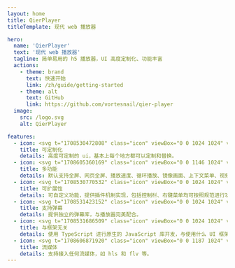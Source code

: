 ```yaml
---
layout: home
title: QierPlayer
titleTemplate: 现代 web 播放器

hero:
  name: 'QierPlayer'
  text: '现代 web 播放器'
  tagline: 简单易用的 h5 播放器，UI 高度定制化、功能丰富
  actions:
    - theme: brand
      text: 快速开始
      link: /zh/guide/getting-started
    - theme: alt
      text: GitHub
      link: https://github.com/vortesnail/qier-player
  image:
    src: /logo.svg
    alt: QierPlayer

features:
  - icon: <svg t="1708530472808" class="icon" viewBox="0 0 1024 1024" version="1.1" xmlns="http://www.w3.org/2000/svg" p-id="1871" width="30" height="30"><path d="M52.965517 759.172414c-29.206069 0-52.965517-23.759448-52.965517-52.965517s23.759448-52.965517 52.965517-52.965518 52.965517 23.759448 52.965517 52.965518-23.759448 52.965517-52.965517 52.965517z" fill="#E06C3E" p-id="1872"></path><path d="M335.448276 300.137931h353.103448v35.310345H335.448276zM688.551724 335.448276h35.310345v353.103448h-35.310345zM335.448276 688.551724h353.103448v35.310345H335.448276zM300.137931 335.448276h35.310345v353.103448h-35.310345z" fill="#535353" p-id="1873"></path><path d="M335.448276 335.448276v353.103448h353.103448V335.448276H335.448276z m317.793103 300.137931a17.655172 17.655172 0 0 1-17.655172 17.655172H388.413793a17.655172 17.655172 0 0 1-17.655172-17.655172V388.413793a17.655172 17.655172 0 0 1 17.655172-17.655172h247.172414a17.655172 17.655172 0 0 1 17.655172 17.655172v247.172414z" fill="#4A8F9E" p-id="1874"></path><path d="M635.586207 370.758621H388.413793a17.655172 17.655172 0 0 0-17.655172 17.655172v247.172414a17.655172 17.655172 0 0 0 17.655172 17.655172h247.172414a17.655172 17.655172 0 0 0 17.655172-17.655172V388.413793a17.655172 17.655172 0 0 0-17.655172-17.655172z" fill="#C1DB66" p-id="1875"></path><path d="M921.317517 688.551724H688.551724v232.774621c5.552552-1.981793 11.431724-3.257379 17.655173-3.257379s12.102621 1.28 17.655172 3.257379V723.862069h197.455448c-1.972966-5.552552-3.248552-11.431724-3.248551-17.655172s1.28-12.102621 3.248551-17.655173zM723.862069 335.448276h197.455448c-1.972966-5.552552-3.248552-11.431724-3.248551-17.655173s1.28-12.102621 3.248551-17.655172H723.862069V102.673655c-5.552552 1.981793-11.431724 3.257379-17.655172 3.257379s-12.102621-1.28-17.655173-3.257379V335.448276h35.310345zM335.448276 300.137931V102.673655c-5.552552 1.981793-11.431724 3.257379-17.655173 3.257379s-12.102621-1.28-17.655172-3.257379V300.137931H70.62069v35.310345h264.827586v-35.310345zM300.137931 688.551724H70.62069v35.310345h229.517241v197.464276c5.552552-1.981793 11.431724-3.257379 17.655172-3.257379s12.102621 1.28 17.655173 3.257379V688.551724h-35.310345z" fill="#4A8F9E" p-id="1876"></path><path d="M723.862069 102.673655c20.506483-7.309241 35.310345-26.725517 35.310345-49.708138 0-29.206069-23.759448-52.965517-52.965517-52.965517s-52.965517 23.759448-52.965518 52.965517c0 22.982621 14.803862 42.398897 35.310345 49.708138 5.552552 1.981793 11.431724 3.257379 17.655173 3.257379s12.102621-1.28 17.655172-3.257379zM335.448276 102.673655c20.506483-7.309241 35.310345-26.725517 35.310345-49.708138 0-29.206069-23.759448-52.965517-52.965518-52.965517S264.827586 23.759448 264.827586 52.965517c0 22.982621 14.803862 42.398897 35.310345 49.708138 5.552552 1.981793 11.431724 3.257379 17.655172 3.257379s12.102621-1.28 17.655173-3.257379zM688.551724 921.326345c-20.506483 7.309241-35.310345 26.725517-35.310345 49.708138 0 29.206069 23.759448 52.965517 52.965518 52.965517s52.965517-23.759448 52.965517-52.965517c0-22.982621-14.803862-42.398897-35.310345-49.708138-5.552552-1.981793-11.431724-3.257379-17.655172-3.257379s-12.102621 1.28-17.655173 3.257379zM300.137931 921.326345c-20.506483 7.309241-35.310345 26.725517-35.310345 49.708138 0 29.206069 23.759448 52.965517 52.965517 52.965517s52.965517-23.759448 52.965518-52.965517c0-22.982621-14.803862-42.398897-35.310345-49.708138-5.552552-1.981793-11.431724-3.257379-17.655173-3.257379s-12.102621 1.28-17.655172 3.257379zM971.034483 653.241379c-22.982621 0-42.398897 14.81269-49.716966 35.310345-1.972966 5.552552-3.248552 11.431724-3.248551 17.655173s1.28 12.102621 3.248551 17.655172c7.318069 20.497655 26.734345 35.310345 49.716966 35.310345 29.206069 0 52.965517-23.759448 52.965517-52.965517s-23.759448-52.965517-52.965517-52.965518zM921.317517 335.448276c7.318069 20.497655 26.734345 35.310345 49.716966 35.310345 29.206069 0 52.965517-23.759448 52.965517-52.965518s-23.759448-52.965517-52.965517-52.965517c-22.982621 0-42.398897 14.81269-49.716966 35.310345-1.972966 5.552552-3.248552 11.431724-3.248551 17.655172s1.28 12.102621 3.248551 17.655173z" fill="#E06C3E" p-id="1877"></path><path d="M52.965517 370.758621C23.759448 370.758621 0 346.999172 0 317.793103s23.759448-52.965517 52.965517-52.965517 52.965517 23.759448 52.965517 52.965517-23.759448 52.965517-52.965517 52.965518z" fill="#E06C3E" p-id="1878"></path></svg>
    title: 可定制化
    details: 高度可定制的 ui，基本上每个地方都可以定制和替换。
  - icon: <svg t="1708605360169" class="icon" viewBox="0 0 1146 1024" version="1.1" xmlns="http://www.w3.org/2000/svg" p-id="1702" width="30" height="30"><path d="M573.44 655.36c-101.64224 0-184.32 82.67776-184.32 184.32s82.67776 184.32 184.32 184.32 184.32-82.67776 184.32-184.32-82.68288-184.32-184.32-184.32zM573.44 614.4c67.75808 0 122.88-55.12192 122.88-122.88s-55.12192-122.88-122.88-122.88c-67.7632 0-122.88 55.12192-122.88 122.88s55.12192 122.88 122.88 122.88z" fill="#FD5A5A" p-id="1703"></path><path d="M880.64 491.52c-67.7632 0-122.88 55.12192-122.88 122.88s55.1168 122.88 122.88 122.88c67.75808 0 122.88-55.12192 122.88-122.88s-55.12192-122.88-122.88-122.88z" fill="#50CCD3" p-id="1704"></path><path d="M266.24 491.52c-67.7632 0-122.88 55.12192-122.88 122.88s55.1168 122.88 122.88 122.88c67.75808 0 122.88-55.12192 122.88-122.88S333.99808 491.52 266.24 491.52z" fill="#63B473" p-id="1705"></path><path d="M573.44 327.68c45.17888 0 81.92-36.74112 81.92-81.92s-36.74112-81.92-81.92-81.92c-45.184 0-81.92 36.74112-81.92 81.92s36.736 81.92 81.92 81.92z" fill="#FD5A5A" p-id="1706"></path><path d="M839.68 389.12c45.17888 0 81.92-36.74112 81.92-81.92s-36.74112-81.92-81.92-81.92c-45.184 0-81.92 36.74112-81.92 81.92s36.736 81.92 81.92 81.92zM307.2 389.12c45.17888 0 81.92-36.74112 81.92-81.92s-36.74112-81.92-81.92-81.92c-45.184 0-81.92 36.74112-81.92 81.92s36.736 81.92 81.92 81.92z" fill="#FCC24C" p-id="1707"></path><path d="M573.44 122.88c33.87904 0 61.44-27.56096 61.44-61.44s-27.56096-61.44-61.44-61.44-61.44 27.56096-61.44 61.44 27.56096 61.44 61.44 61.44z" fill="#FD5A5A" p-id="1708"></path><path d="M184.32 204.8c33.87904 0 61.44-27.56096 61.44-61.44s-27.56096-61.44-61.44-61.44-61.44 27.56096-61.44 61.44 27.56096 61.44 61.44 61.44zM942.08 204.8c33.87904 0 61.44-27.56096 61.44-61.44s-27.56096-61.44-61.44-61.44-61.44 27.56096-61.44 61.44 27.56096 61.44 61.44 61.44z" fill="#FCC24C" p-id="1709"></path><path d="M1064.96 368.64c-45.184 0-81.92 36.74112-81.92 81.92s36.74112 81.92 81.92 81.92 81.92-36.74112 81.92-81.92-36.74112-81.92-81.92-81.92z" fill="#50CCD3" p-id="1710"></path><path d="M81.92 368.64C36.736 368.64 0 405.38112 0 450.56s36.74112 81.92 81.92 81.92 81.92-36.74112 81.92-81.92-36.74112-81.92-81.92-81.92z" fill="#63B473" p-id="1711"></path></svg>
    title: 多功能
    details: 默认支持全屏、网页全屏、播放速度、循环播放、镜像画面、上下文菜单、视频缩略图、快捷键、国际化等。
  - icon: <svg t="1708530770532" class="icon" viewBox="0 0 1024 1024" version="1.1" xmlns="http://www.w3.org/2000/svg" p-id="1655" width="30" height="30"><path d="M184.216111 394.329947l-2.088591-39.938044-71.586682 3.74747 186.838893-207.514937c-5.886027-3.047943-11.592176-6.595548-16.748696-11.242412-5.161516-4.646864-9.293727-9.953282-12.956255-15.499539L80.835887 331.40242l-3.74747-71.57669-39.913061 2.108577L44.495415 401.625023l139.720696-7.295076zM814.570652 199.026767c-0.174882 0-0.339771-0.034976-0.519649-0.034977L881.530458 469.629123l-61.423542-36.910087-20.586106 34.276865 119.924057 72.036379 72.051369-119.919061-34.251882-20.571115-36.92008 61.423542-67.539414-270.932134c-5.886027 3.202838-12.056862 5.935993-18.722364 7.594873-6.460639 1.598921-12.996228 2.398381-19.486847 2.398382z" fill="#BC9A67" p-id="1656"></path><path d="M297.379731 150.624436c11.532216 5.995953 24.073751 9.248758 36.705226 9.248757 21.885229 0 43.690511-8.91898 59.439881-26.407176a79.381421 79.381421 0 0 0 20.436206-57.676072 79.406405 79.406405 0 0 0-26.337223-55.237717C354.855937-8.957854 304.205124-6.299648 274.705035 26.468235c-24.848229 27.621357-26.602045 67.784249-7.035251 97.41425 3.657531 5.546257 7.794739 10.852675 12.956255 15.499539 5.15652 4.646864 10.867665 8.194469 16.748695 11.242412z" fill="#49A25A" p-id="1657"></path><path d="M875.934235 893.792833c4.322083-5.346391 9.398656-9.7784 14.775027-13.755715l-216.99354-175.721397 71.291882-7.494941-4.177181-39.743175-139.146083 14.620132 14.630125 139.146083 39.758166-4.177181-7.494942-71.301874 216.99354 175.741383c2.748145-6.045919 6.00095-11.94194 10.372999-17.333301l-0.009993 0.019986z" fill="#BC9A67" p-id="1658"></path><path d="M773.553337 187.594483a79.62126 79.62126 0 0 0 40.497666 11.392311c0.179879 0 0.344767 0.039973 0.519649 0.039973 6.490619 0 13.026208-0.79946 19.486848-2.398382 6.665501-1.65888 12.831339-4.392036 18.717366-7.594873 12.406626-6.710471 23.014466-16.388938 30.469435-28.805558a79.396411 79.396411 0 0 0 9.043896-60.529146 79.476357 79.476357 0 0 0-36.390439-49.181805A79.686216 79.686216 0 0 0 795.388599 41.478104a79.446378 79.446378 0 0 0-49.191798 36.400432 79.411401 79.411401 0 0 0-9.043896 60.524149 79.461367 79.461367 0 0 0 36.400432 49.191798z" fill="#49A25A" p-id="1659"></path><path d="M364.454459 492.323805c2.987983 5.995953 5.501287 12.261724 6.930322 18.972195 1.434032 6.715467 1.67387 13.450921 1.399056 20.146402l273.10067-58.045822-39.033654 60.09444 33.527371 21.785296 76.198569-117.345798-117.330807-76.218556-21.785296 33.527371 60.129415 39.058637-273.135646 58.025835z" fill="#BC9A67" p-id="1660"></path><path d="M1017.578632 935.739522a79.396411 79.396411 0 0 0-29.190298-53.773706 79.601273 79.601273 0 0 0-58.670401-17.388264c-14.405277 1.518975-27.666327 7.045245-39.008671 15.454569-5.376371 3.982312-10.452945 8.414321-14.775027 13.760712l0.009993-0.019986c-4.372049 5.386364-7.619857 11.282385-10.372999 17.338297-14.695082 32.338173-6.675494 71.741578 22.190023 95.125795a79.611266 79.611266 0 0 0 50.221103 17.763011c23.314264 0 46.443653-10.113174 62.21301-29.590028a79.436384 79.436384 0 0 0 17.383267-58.6704zM371.379784 511.300997c-1.424039-6.715467-3.937342-12.981238-6.925325-18.972195-6.285757-12.631474-15.589478-23.584082-27.731283-31.463763a79.596276 79.596276 0 0 0-60.149402-11.14248 79.406405 79.406405 0 0 0-50.435958 34.661605 79.431388 79.431388 0 0 0-11.14248 60.154399 79.426391 79.426391 0 0 0 34.651612 50.435958 79.466364 79.466364 0 0 0 60.159395 11.14248 79.371428 79.371428 0 0 0 50.430962-34.666602c7.894671-12.141805 11.936943-25.917507 12.541535-40.007997 0.279811-6.695481 0.039973-13.430935-1.399056-20.146402z" fill="#49A25A" p-id="1661"></path><path d="M396.582774 796.478516l29.150325 65.460817-260.664065-100.047473c-0.764484 6.635521-2.063607 13.251056-4.521948 19.671723-2.458341 6.40068-5.91101 12.181778-9.79339 17.643092l260.674058 100.072455-65.4858 29.160319 16.259026 36.495367 127.803738-56.891601-56.90659-127.803739-36.515354 16.23904z" fill="#BC9A67" p-id="1662"></path><path d="M165.064037 761.89186c1.613911-14.035527-0.229845-28.260925-6.115872-41.496991a79.381421 79.381421 0 0 0-44.385042-42.12157 79.346445 79.346445 0 0 0-61.168714 1.59892 79.446378 79.446378 0 0 0-42.12157 44.385043 79.441381 79.441381 0 0 0 1.598921 61.17371 79.391415 79.391415 0 0 0 44.385042 42.12157 79.956034 79.956034 0 0 0 28.680642 5.346392c11.062533 0 22.085094-2.323432 32.493069-6.950309 13.23107-5.89602 24.133711-15.239714 32.323183-26.74195 3.88238-5.461314 7.335049-11.242412 9.79339-17.638096 2.458341-6.425663 3.757464-13.041198 4.521948-19.676719z" fill="#49A25A" p-id="1663"></path></svg>
    title: 可扩展性
    details: 可自定义功能，提供插件机制实现，包括控制栏、右键菜单均可按照规范进行功能的添加。
  - icon: <svg t="1708531423152" class="icon" viewBox="0 0 1024 1024" version="1.1" xmlns="http://www.w3.org/2000/svg" p-id="1702" width="30" height="30"><path d="M516.4 241.9c-14.8-34.7-48.5-86.4-79.6-125.2l-49.3 21.9c30.2 38.8 64 93.6 78.8 128.3l50.1-25zM127.9 379.9h164.4V148.1l-229 0.1v54.2H234v123.3H75.5c0 74.3-3.2 172.8-9 234.2h167.6C226 706.9 217 765 202.9 780.2c-8.2 7.4-15.6 8.9-29.4 8.9-14.8 0-54.3-0.8-94.4-4.7 10.5 16.9 17.1 40.3 18.8 58.9 39.2 2.3 78.7 2.3 99.3 0.8 23.6-2.4 39.2-8.1 53.3-24.3 22-25.1 31.9-96.8 41.9-286.6 0.8-8 0.8-26.6 0.8-26.6H124c1.5-38.8 3.2-84 3.9-126.7z" fill="#515151" p-id="1703"></path><path d="M586 644.7v-66.3h177.3v-297h-119c28.7-42.7 61.5-99.3 88.6-149.4l-61.5-19.3c-21.4 51.6-58.3 121.7-90.3 168.7H352.2v297h172.3v66.4h-220V699h220v149.2H586V698.8h212.6v-54.2H586v0.1z m0-314.8h119v76.7H586v-76.7z m0 122.6h119v77.7H586v-77.7z m-61.5 77.7H407.9v-77.7h116.6v77.7z m0-123.6H407.9v-76.7h116.6v76.7z" fill="#515151" p-id="1704"></path><path d="M798.6 939.9c101.5 0 183.8-82.3 183.8-183.8s-82.3-183.8-183.8-183.8-183.8 82.3-183.8 183.8 82.3 183.8 183.8 183.8z m-28.1-97c-3.1 1.3-6.3 2-9.7 2.1h-0.2c-6.6 0-13-2.6-17.7-7.4l-47-47c-9.8-9.8-9.8-25.6 0-35.4 9.8-9.8 25.6-9.8 35.4 0l29 29L865.8 675c9.6-10 25.5-10.2 35.4-0.7 9.9 9.6 10.2 25.5 0.7 35.4L778.6 837.3c-2.4 2.4-5 4.3-8.1 5.6z" fill="#DF5C4A" p-id="1705"></path></svg>
    title: 支持弹幕
    details: 提供独立的弹幕库，与播放器完美配合。
  - icon: <svg t="1708531686509" class="icon" viewBox="0 0 1024 1024" version="1.1" xmlns="http://www.w3.org/2000/svg" p-id="2011" width="30" height="30"><path d="M337.417309 440.087273c-21.220073 24.185018-40.434036 48.211782-57.655854 71.912727 17.221818 23.691636 36.440436 47.727709 57.655854 71.898764C335.927855 560.663273 335.127273 536.692364 335.127273 512s0.800582-48.672582 2.290036-71.912727zM299.566545 724.4288c8.564364 42.281891 19.5584 81.398691 32.740073 116.414836 16.421236-5.306182 33.819927-12.288 51.819055-20.507927-9.597673-25.809455-18.180655-54.500073-25.344-85.829818a958.370909 958.370909 0 0 1-59.219782-10.077091zM676.742982 676.370618a865.466182 865.466182 0 0 0 57.762909-11.142982 1059.514182 1059.514182 0 0 0 6.3488-58.628654 1157.073455 1157.073455 0 0 1-64.111709 69.771636zM686.582691 583.912727c21.215418-24.185018 40.434036-48.221091 57.6512-71.912727-17.217164-23.710255-36.435782-47.746327-57.6512-71.917382 1.489455 23.235491 2.290036 47.225018 2.290036 71.917382s-0.800582 48.672582-2.290036 71.912727zM347.275636 676.379927a1160.215273 1160.215273 0 0 1-64.130327-69.780945 1058.629818 1058.629818 0 0 0 6.344146 58.628654c18.399418 4.207709 37.673891 7.959273 57.781527 11.152291zM358.781673 289.489455c7.181964-31.371636 15.764945-60.099491 25.399854-85.936873-18.036364-8.238545-35.397818-15.127273-51.851636-20.442764-13.186327 35.025455-24.203636 74.165527-32.768 116.461382a958.370909 958.370909 0 0 1 59.219782-10.081745zM617.453382 871.763782C586.0352 933.133964 548.123927 968.145455 512 968.145455c-36.184436 0-74.146909-35.118545-105.602327-96.656291-17.724509 8.019782-35.072 14.857309-51.926109 20.475345C395.636364 974.354618 450.690327 1024 512 1024c61.160727 0 116.130909-49.408 157.253818-131.472291-9.234618-3.118545-18.511127-6.330182-28.113454-10.221382-7.814982-3.165091-15.760291-6.916655-23.686982-10.542545zM665.218327 734.510545c-7.200582 31.418182-15.802182 60.206545-25.437091 86.081164 7.470545 3.425745 14.982982 6.972509 22.341819 9.956073a443.382691 443.382691 0 0 0 29.384145 10.761309c13.256145-35.127855 24.329309-74.407564 32.930909-116.880291a953.776873 953.776873 0 0 1-59.219782 10.081745zM676.7616 347.629382a1164.883782 1164.883782 0 0 1 64.093091 69.753018c-1.6384-19.981964-3.709673-39.563636-6.344146-58.610036-18.385455-4.207709-37.655273-7.954618-57.748945-11.142982zM512 55.854545c36.165818 0 74.109673 35.072 105.541818 96.553891 17.822255-8.070982 35.113891-14.568727 52.056437-20.210036C628.433455 49.710545 573.346909 0 512 0 450.653091 0 395.561891 49.710545 354.397091 132.189091c16.9472 5.636655 34.238836 12.139055 52.056436 20.210036C437.890327 90.926545 475.834182 55.854545 512 55.854545zM283.145309 417.401018a1154.248145 1154.248145 0 0 1 64.111709-69.771636c-20.107636 3.188364-39.368145 6.935273-57.762909 11.142982a1058.629818 1058.629818 0 0 0-6.3488 58.628654zM724.433455 299.5712c-8.564364-42.295855-19.577018-81.435927-32.758691-116.461382-16.458473 5.315491-33.819927 12.194909-51.856291 20.442764 9.634909 25.832727 18.217891 54.565236 25.399854 85.936873 20.363636 2.802036 40.075636 6.209164 59.219782 10.081745z" fill="#746DE0" p-id="2012"></path><path d="M55.854545 512c0-36.165818 35.072-74.109673 96.5632-105.546473-8.075636-17.826909-14.582691-35.118545-20.219345-52.051782C49.710545 395.561891 0 450.653091 0 512s49.710545 116.438109 132.1984 157.602909c5.636655-16.942545 12.148364-34.229527 20.219345-52.056436C90.9312 586.109673 55.854545 548.165818 55.854545 512zM734.510545 665.227636a865.466182 865.466182 0 0 1-57.762909 11.142982 1157.343418 1157.343418 0 0 1-70.106763 64.484073c19.977309-1.6384 39.558982-3.718982 58.577454-6.344146 20.363636-2.802036 40.075636-6.209164 59.219782-10.081745 42.272582-8.555055 81.398691-19.572364 116.433455-32.754036-5.306182-16.421236-12.288-33.819927-20.507928-51.819055-25.818764 9.616291-54.528 18.189964-85.853091 25.371927zM1024 512c0-61.346909-49.710545-116.438109-132.1984-157.602909-5.636655 16.942545-12.148364 34.238836-20.219345 52.056436C933.0688 437.890327 968.145455 475.834182 968.145455 512s-35.072 74.109673-96.544582 105.546473c8.052364 17.8176 14.564073 35.109236 20.200727 52.051782C974.289455 628.438109 1024 573.346909 1024 512zM203.654982 639.855709c-8.238545 17.999127-15.220364 35.397818-20.507927 51.819055 35.002182 13.181673 74.146909 24.198982 116.414836 32.754036a958.370909 958.370909 0 0 0 59.219782 10.081745c18.962618 2.615855 38.511709 4.701091 58.414545 6.334837a1163.403636 1163.403636 0 0 1-69.925236-64.465455c-20.107636-3.188364-39.377455-6.944582-57.781527-11.152291-31.325091-7.181964-60.034327-15.755636-85.834473-25.371927zM512 688.872727c-24.710982 0-48.686545-0.800582-71.945309-2.290036 23.728873 20.824436 47.746327 40.117527 71.870836 57.697745 23.710255-17.221818 47.764945-36.463709 71.963928-57.697745-23.216873 1.489455-47.197091 2.290036-71.889455 2.290036zM820.363636 384.144291c8.196655-17.999127 15.197091-35.397818 20.489309-51.819055-35.016145-13.181673-74.146909-24.198982-116.414836-32.754036a953.776873 953.776873 0 0 0-59.219782-10.081745c-19.037091-2.625164-38.632727-4.705745-58.600727-6.344146a1162.426182 1162.426182 0 0 1 69.943855 64.279273c0.074473 0.065164 0.130327 0.139636 0.200145 0.2048 20.093673 3.188364 39.363491 6.935273 57.748945 11.142982 31.325091 7.181964 60.034327 15.764945 85.853091 25.371927zM512 335.127273c24.818036 0 48.923927 0.800582 72.271127 2.317963A999.3728 999.3728 0 0 0 512 279.617164a999.177309 999.177309 0 0 0-72.271127 57.828072A1114.568145 1114.568145 0 0 1 512 335.127273zM347.257018 347.629382c0.0512-0.065164 0.125673-0.130327 0.176873-0.195491a1157.306182 1157.306182 0 0 1 69.948509-64.288582c-19.981964 1.6384-39.563636 3.718982-58.600727 6.344146a958.370909 958.370909 0 0 0-59.219782 10.081745c-42.272582 8.555055-81.398691 19.572364-116.419491 32.754036 5.292218 16.421236 12.292655 33.819927 20.512582 51.809746 25.800145-9.597673 54.504727-18.180655 85.834473-25.362618 18.399418-4.207709 37.655273-7.954618 57.762909-11.142982z" fill="#F8A131" p-id="2013"></path><path d="M386.927709 386.927709a1112.645818 1112.645818 0 0 1 52.801164-49.482473A999.177309 999.177309 0 0 1 512 279.617164a872.019782 872.019782 0 0 0-49.091491-33.224146c-15.183127 11.506036-30.366255 23.896436-45.526109 36.752291a1157.306182 1157.306182 0 0 0-69.948509 64.288582c-0.0512 0.065164-0.125673 0.130327-0.181527 0.195491a1154.248145 1154.248145 0 0 0-64.107055 69.771636c-12.874473 15.173818-25.2928 30.370909-36.803491 45.581964 10.077091 16.062836 21.4016 32.470109 33.419637 49.017018 17.221818-23.700945 36.435782-47.727709 57.655854-71.912727 15.546182-17.7152 31.818473-35.458327 49.5104-53.159564zM512 211.753891c16.290909 10.807855 32.656291 22.192873 49.091491 34.639127 27.275636-17.091491 53.652945-31.390255 78.726982-42.840436 18.036364-8.2432 35.397818-15.127273 51.851636-20.442764 29.858909-9.644218 56.836655-14.568727 79.746327-14.568727 27.475782 0 49.184582 6.967855 63.1296 20.912873 25.562764 25.562764 27.526982 77.200291 6.306909 142.871272-5.287564 16.421236-12.288 33.819927-20.489309 51.819055-11.492073 25.134545-25.544145 51.493236-42.691491 78.838691 12.418327 16.397964 23.784727 32.735418 34.564655 49.017018 23.873164-35.961018 43.910982-71.456582 59.345455-105.546473 8.070982-17.8176 14.582691-35.118545 20.219345-52.051782 28.9792-87.156364 25.506909-161.172945-17.7664-204.436945-43.254691-43.273309-117.271273-46.7456-204.436945-17.7664-16.942545 5.636655-34.234182 12.139055-52.051782 20.210036-34.089891 15.443782-69.585455 35.4816-105.546473 59.345455zM512.0512 812.357818a983.775418 983.775418 0 0 1-48.9984-34.760145c-27.364073 17.165964-53.746036 31.245964-78.927127 42.738036-17.999127 8.219927-35.397818 15.201745-51.819055 20.507927-65.670982 21.210764-117.289891 19.246545-142.848-6.2976-25.567418-25.562764-27.531636-77.200291-6.316218-142.871272 5.292218-16.421236 12.274036-33.819927 20.512582-51.819055 11.473455-25.134545 25.525527-51.502545 42.686836-78.848-12.432291-16.397964-23.780073-32.735418-34.578618-49.007709-23.873164 35.961018-43.910982 71.456582-59.345455 105.546473-8.070982 17.826909-14.582691 35.118545-20.219345 52.051782-28.9792 87.165673-25.506909 161.172945 17.7664 204.436945 24.962327 24.962327 60.090182 36.826764 102.106764 36.826764 30.836364 0 65.475491-6.609455 102.4-18.897455 16.854109-5.618036 34.2016-12.455564 51.926109-20.475345 34.145745-15.4624 69.641309-35.2256 105.658182-59.136zM676.566109 676.566109a1157.073455 1157.073455 0 0 0 64.293236-69.962473c12.865164-15.173818 25.283491-30.384873 36.8128-45.595927-10.072436-16.062836-21.4016-32.4608-33.438254-49.007709-17.217164 23.691636-36.435782 47.727709-57.6512 71.912727-15.546182 17.7152-31.818473 35.467636-49.5104 53.159564-17.687273 17.691927-35.453673 33.954909-53.182836 49.5104-24.203636 21.234036-48.253673 40.471273-71.959273 57.697745 16.304873 11.892364 32.633018 23.226182 48.905309 33.466182a1062.036945 1062.036945 0 0 0 45.800727-36.891927 1157.343418 1157.343418 0 0 0 69.929891-64.288582z" fill="#FF427A" p-id="2014"></path><path d="M812.2368 512c-10.784582-16.2816-22.146327-32.619055-34.564655-49.017018-11.529309-15.211055-23.947636-30.417455-36.817454-45.600582a1164.883782 1164.883782 0 0 0-64.093091-69.753018c-0.069818-0.065164-0.125673-0.139636-0.195491-0.2048a1162.426182 1162.426182 0 0 0-69.948509-64.279273c-15.164509-12.855855-30.347636-25.246255-45.526109-36.752291-16.4352-12.446255-32.800582-23.831273-49.091491-34.639127-35.961018-23.863855-71.456582-43.910982-105.546473-59.354764-17.8176-8.070982-35.109236-14.568727-52.051782-20.210036-87.165673-28.9792-161.168291-25.516218-204.436945 17.7664-43.273309 43.273309-46.750255 117.280582-17.7664 204.446254 5.636655 16.933236 12.148364 34.224873 20.219345 52.051782 15.434473 34.089891 35.490909 69.585455 59.345455 105.546473 10.798545 16.272291 22.146327 32.609745 34.583273 49.012364 11.506036 15.2064 23.924364 30.403491 36.798836 45.586618a1160.215273 1160.215273 0 0 0 64.288582 69.957818 1163.403636 1163.403636 0 0 0 69.766982 64.288582 1095.302982 1095.302982 0 0 0 45.851927 36.752291 983.775418 983.775418 0 0 0 49.003055 34.755491c35.509527 23.645091 70.888727 43.636364 105.397527 59.410618 7.926691 3.630545 15.872 7.382109 23.691636 10.542545 9.597673 3.8912 18.874182 7.102836 28.113455 10.221382 37.194473 12.553309 71.484509 19.116218 101.757672 19.116218 42.873018 0 77.963636-12.562618 103.019055-37.618036 43.273309-43.264 46.7456-117.271273 17.7664-204.427636-5.636655-16.942545-12.148364-34.234182-20.200727-52.051782-15.453091-34.089891-35.490909-69.585455-59.364073-105.546473z m22.309236 322.536727c-26.037527 26.037527-77.312 28.220509-143.034181 6.772364a443.382691 443.382691 0 0 1-29.384146-10.761309c-7.363491-2.983564-14.875927-6.530327-22.341818-9.960727-25.860655-11.859782-52.261236-26.051491-78.9504-42.840437-16.272291-10.24-32.600436-21.573818-48.909964-33.466182-24.124509-17.580218-48.141964-36.873309-71.870836-57.697745-17.947927-15.764945-35.728291-32.125673-53.126982-49.519709-17.691927-17.701236-33.964218-35.444364-49.5104-53.164218-21.220073-24.171055-40.434036-48.207127-57.655854-71.898764-12.013382-16.546909-23.342545-32.954182-33.419637-49.017018-17.142691-27.345455-31.213382-53.699491-42.686836-78.848-8.219927-17.989818-15.220364-35.388509-20.507927-51.805091-21.220073-65.675636-19.255855-117.313164 6.306909-142.885236 13.945018-13.945018 35.6352-20.898909 63.1296-20.89891 22.909673 0 49.887418 4.919855 79.741672 14.564073 16.458473 5.315491 33.819927 12.208873 51.856291 20.442764 25.074036 11.454836 51.456 25.748945 78.726982 42.840436 16.104727 10.100364 32.488727 21.168873 49.091491 33.224146a999.3728 999.3728 0 0 1 72.271127 57.828072 1112.357236 1112.357236 0 0 1 52.801164 49.473164c17.691927 17.701236 33.964218 35.444364 49.5104 53.164218 21.215418 24.171055 40.434036 48.207127 57.6512 71.917382 12.036655 16.546909 23.365818 32.944873 33.438254 49.012364 17.147345 27.3408 31.199418 53.704145 42.691491 78.843345 8.219927 17.999127 15.201745 35.397818 20.507928 51.819055 21.201455 65.661673 19.237236 117.294545-6.330182 142.861963z" fill="#3BABB7" p-id="2015"></path><path d="M586.472727 512c0-41.0624-33.401018-74.472727-74.472727-74.472727-41.076364 0-74.472727 33.410327-74.472727 74.472727s33.401018 74.472727 74.472727 74.472727 74.472727-33.410327 74.472727-74.472727z m-111.709091 0c0-20.535855 16.709818-37.236364 37.236364-37.236364s37.236364 16.700509 37.236364 37.236364-16.709818 37.236364-37.236364 37.236364-37.236364-16.700509-37.236364-37.236364z" fill="#9AB040" p-id="2016"></path></svg>
    title: 与框架无关
    details: 使用 TypeScript 进行原生的 JavaScript 库开发，与使用什么 UI 框架无关。
  - icon: <svg t="1708606871920" class="icon" viewBox="0 0 1187 1024" version="1.1" xmlns="http://www.w3.org/2000/svg" p-id="1735" width="30" height="30"><path d="M593.931636 879.342545c61.789091 0 124.410182-15.709091 181.661091-48.750545 174.062545-100.503273 233.949091-323.909818 133.451637-498.024727-100.497455-174.091636-323.933091-233.931636-498.018909-133.451637-174.074182 100.497455-233.954909 323.904-133.457455 498.018909 67.456 116.840727 190.248727 182.208 316.363636 182.208z m-123.066181-30.481454l-23.272728-40.32 472.930909-273.018182 23.272728 40.32-472.930909 273.018182z m440.494545-465.698909l23.272727 40.32-571.426909 329.925818-23.272727-40.32 571.432727-329.925818zM242.816 453.864727l472.913455-273.024 23.272727 40.32-472.913455 273.024-23.272727-40.32z m28.864 140.974546l571.432727-329.908364 23.272728 40.32-571.432728 329.908364-23.272727-40.32z" fill="#8F89F5" p-id="1736"></path><path d="M242.816 453.847273l472.890182-273.029818 23.272727 40.314181-472.890182 273.029819zM271.68 594.827636l571.409455-329.914181 23.272727 40.314181-571.403637 329.914182zM339.915636 713.088l571.421091-329.92 23.272728 40.314182-571.421091 329.92zM447.581091 808.564364l472.96-272.989091 23.272727 40.32-472.96 272.989091z" fill="#A9C7D8" p-id="1737"></path><path d="M0.837818 0h1186.909091v46.545455h-1186.909091zM861.090909 162.909091h326.661818v46.545454H861.090909zM861.090909 814.545455h326.661818v46.545454H861.090909zM0 162.909091h326.661818v46.545454H0zM978.292364 325.818182h209.454545v46.545454h-209.454545zM978.292364 651.636364h209.454545v46.545454h-209.454545zM0.837818 325.818182h209.454546v46.545454h-209.454546zM1001.565091 488.727273h186.181818v46.545454h-186.181818z" fill="#F8A131" p-id="1738"></path><path d="M0.837818 977.454545h1186.909091v46.545455h-1186.909091zM0.837818 814.545455h326.638546v46.545454H0.837818zM0.837818 651.636364h209.454546v46.545454h-209.454546zM0.837818 488.727273h186.181818v46.545454h-186.181818z" fill="#9D57C4" p-id="1739"></path></svg>
    title: 流媒体
    details: 支持接入任何流媒体，如 hls 和 flv 等。
---
```


<script setup>
import Demo from '../.vitepress/theme/components/Demo.vue'
import Team from '../.vitepress/theme/components/Team.vue'
</script>

<ClientOnly>
  <Demo />
</ClientOnly>

<Team />

